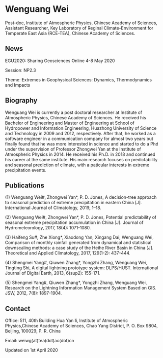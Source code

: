 # Wenguang Wei

Post-doc, Institute of Atmospheric Physics, Chinese Academy of Sciences,
Assistant Researcher, Key Laboratory of Reginal Climate-Environment for Temperate East Asia (RCE-TEA), Chinese Academy of Sciences.

## News

EGU2020: Sharing Geosciences Online 4-8 May 2020

Session: NP2.3

Theme: Extremes in Geophysical Sciences: Dynamics, Thermodynamics and Impacts



## Biography

Wenguang Wei is currently a post doctoral researcher at Institute of Atmospheric Physics, Chinese Academy of Sciences. He received his Bachelor of Engineering and Master of Engineering at School of Hydropower and Information Engineering, Huazhong University of Science and Technology in 2009 and 2012, respectively. After that, he worked as a software engineer in a communication company for almost two years but finally found that he was more interested in science and started to do a Phd under the supervision of Professor Zhongwei Yan at the Institute of Atmospheric Physics in 2014. He received his Ph.D. in 2018 and continued his career at the same institute. His main research focuses on predictability and seasonal prediction of climate, with a paticular interests in extreme precipitation events.

## Publications

(1) Wenguang Wei#, Zhongwei Yan*, P. D. Jones, A decision-tree approach to seasonal prediction of extreme precipitation in eastern China [J]. International Journal of Climatology, 2019, 1–18.

(2) Wenguang Wei#, Zhongwei Yan*, P. D. Jones, Potential predictability of seasonal extreme precipitation accumulation in China [J]. Journal of Hydrometeorology, 2017, 18(4): 1071-1080.

(3) Haifeng Su#, Zhe Xiong*, Xiaodong Yan, Xingang Dai, Wenguang Wei, Comparison of monthly rainfall generated from dynamical and statistical downscaling methods: a case study of the Heihe River Basin in China [J]. Theoretical and Applied Climatology, 2017, 129(1-2): 437-444.

(4) Shengmei Yang#, Qiuwen Zhang*, Yongzhi Zhang, Wenguang Wei, Tingting Shi, A digital lightning prototype system: DLPS/HUST. International Journal of Digital Earth, 2013, 6(sup2): 155-171.

(5) Shengmei Yang#, Qiuwen Zhang*, Yongzhi Zhang, Wenguang Wei, Research on the Lightning Information Management System Based on GIS. JSW, 2012, 7(8): 1897-1904.

## Contact

Office: 511, 40th Building Hua Yan li, Institute of Atmospheric Physics,Chinese Academy of Sciences, Chao Yang District, P. O. Box 9804, Beijing, 100029, P. R. China

Email: weiwg(at)tea(dot)ac(dot)cn

Updated on 1st April 2020
